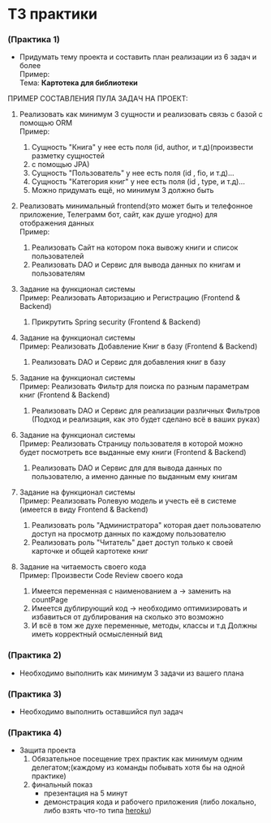 ТЗ практики
===

### (Практика 1)
- Придумать тему проекта и составить план реализации из 6 задач и более<br>
Пример:<br>
Тема: **Картотека для библиотеки**

ПРИМЕР СОСТАВЛЕНИЯ ПУЛА ЗАДАЧ НА ПРОЕКТ:
1. Реализовать как минимум 3 сущности и реализовать связь с базой с помощью ORM<br>
Пример:
   1. Сущность "Книга" у нее есть поля (id, author, и т.д)(произвести разметку сущностей
   2. с помощью JPA)
   3. Сущность "Пользователь" у нее есть поля (id , fio, и т.д)...
   4. Сущность "Категория книг" у нее есть поля (id , type, и т.д)...
   5. Можно придумать ещё, но минимум 3 должно быть

2. Реализовать минимальный frontend(это может быть и телефонное приложение,
Телеграмм бот, сайт, как душе угодно) для отображения данных<br>
Пример:
   1. Реализовать Сайт на котором пока вывожу книги и список пользователей
   2. Реализовать DAO и Сервис для вывода данных по книгам и пользователям

3. Задание на функционал системы<br>
Пример: Реализовать Авторизацию и Регистрацию (Frontend & Backend)
   1. Прикрутить Spring security (Frontend & Backend)

4. Задание на функционал системы<br>
Пример: Реализовать Добавление Книг в базу (Frontend & Backend)
   1.  Реализовать DAO и Сервис для добавления книг в базу

5. Задание на функционал системы<br>
Пример: Реализовать Фильтр для поиска по разным параметрам книг (Frontend & Backend)
   1. Реализовать DAO и Сервис для реализации различных Фильтров (Подход и
реализация, как это будет сделано всё в ваших руках)

6. Задание на функционал системы<br>
Пример: Реализовать Страницу пользователя в которой можно будет посмотреть все выданные
ему книги (Frontend & Backend)
   1. Реализовать DAO и Сервис для для вывода данных по пользователю, а именно
данные по выданным ему книгам

7. Задание на функционал системы<br>
Пример: Реализовать Ролевую модель и учесть её в системе (имеется в виду Frontend &
Backend)
   1. Реализовать роль "Администратора" которая дает пользователю доступ на
просмотр данных по каждому пользователю
   2. Реализовать роль "Читатель" дает доступ только к своей карточке и общей
картотеке книг

8. Задание на читаемость своего кода<br>
Пример: Произвести Code Review своего кода
   1. Имеется переменная с наименованием a -> заменить на countPage
   2.  Имеется дублирующий код -> необходимо оптимизировать и избавиться от
дублирования на сколько это возможно
   3.  И всё в том же духе переменные, методы, классы и т.д Должны иметь корректный
осмысленный вид

### (Практика 2)
- Необходимо выполнить как минимум 3 задачи из вашего плана

### (Практика 3)
- Необходимо выполнить оставшийся пул задач

### (Практика 4)
- Защита проекта
   1. Обязательное посещение трех практик как минимум одним делегатом;(каждому из команды побывать хотя бы на одной практике)
   2. финальный показ
      - презентация на 5 минут
      - демонстрация кода и рабочего приложения (либо локально, либо взять что-то типа [heroku](https://www.heroku.com/ "heroku"))
